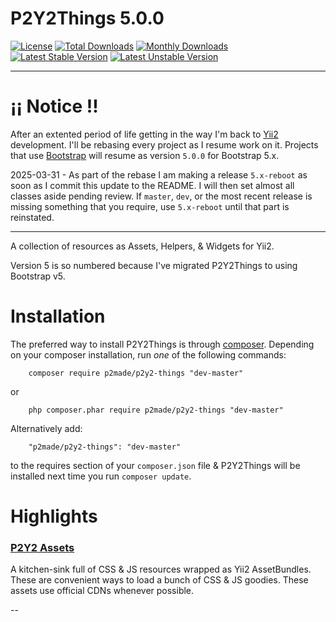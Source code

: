 # P2Y2Things 5.0.0

[![License](https://poser.pugx.org/p2made/p2y2-things/license)](https://packagist.org/packages/p2made/p2y2-things)
[![Total Downloads](https://poser.pugx.org/p2made/p2y2-things/downloads)](https://packagist.org/packages/p2made/p2y2-things)
[![Monthly Downloads](https://poser.pugx.org/p2made/p2y2-things/d/monthly)](https://packagist.org/packages/p2made/p2y2-things)
[![Latest Stable Version](https://poser.pugx.org/p2made/p2y2-things/v/stable)](https://packagist.org/packages/p2made/p2y2-things)
[![Latest Unstable Version](https://poser.pugx.org/p2made/p2y2-things/v/unstable)](https://packagist.org/packages/p2made/p2y2-things)

---

# ¡¡ Notice !!

After an extented period of life getting in the way I'm back to [Yii2](https://www.yiiframework.com/) development. I'll be rebasing every project as I resume work on it. Projects that use [Bootstrap](https://getbootstrap.com/) will resume as version `5.0.0` for Bootstrap 5.x.

2025-03-31 - As part of the rebase I am making a release `5.x-reboot` as soon as I commit this update to the README. I will then set almost all classes aside pending review. If `master`, `dev`, or the most recent release is missing something that you require, use `5.x-reboot` until that part is reinstated.

---

A collection of resources as Assets, Helpers, & Widgets for Yii2.

Version 5 is so numbered because I've migrated P2Y2Things to using Bootstrap v5.

# Installation

The preferred way to install P2Y2Things is through [composer](http://getcomposer.org/download/).
Depending on your composer installation, run *one* of the following commands:

```
	composer require p2made/p2y2-things "dev-master"
```

or

```
	php composer.phar require p2made/p2y2-things "dev-master"
```

Alternatively add:

```
	"p2made/p2y2-things": "dev-master"
```

to the requires section of your `composer.json` file & P2Y2Things will be installed next time you run `composer update`.

# Highlights

### [P2Y2 Assets](docs/Assets.md)

A kitchen-sink full of CSS & JS resources wrapped as Yii2 AssetBundles. These are convenient ways to load a bunch of CSS & JS goodies. These assets use official CDNs whenever possible.

--


